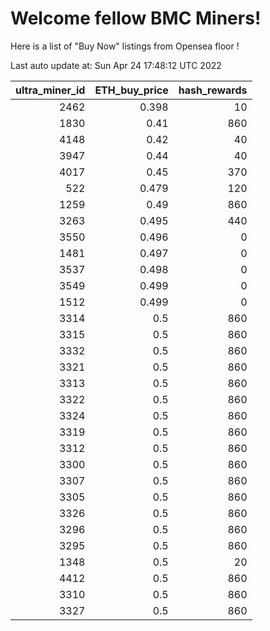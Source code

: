 # Welcome fellow BMC Miners!
Here is a list of "Buy Now" listings from Opensea floor !


Last auto update at: Sun Apr 24 17:48:12 UTC 2022


|   ultra_miner_id |   ETH_buy_price |   hash_rewards |
|-----------------:|----------------:|---------------:|
|             2462 |           0.398 |             10 |
|             1830 |           0.41  |            860 |
|             4148 |           0.42  |             40 |
|             3947 |           0.44  |             40 |
|             4017 |           0.45  |            370 |
|              522 |           0.479 |            120 |
|             1259 |           0.49  |            860 |
|             3263 |           0.495 |            440 |
|             3550 |           0.496 |              0 |
|             1481 |           0.497 |              0 |
|             3537 |           0.498 |              0 |
|             3549 |           0.499 |              0 |
|             1512 |           0.499 |              0 |
|             3314 |           0.5   |            860 |
|             3315 |           0.5   |            860 |
|             3332 |           0.5   |            860 |
|             3321 |           0.5   |            860 |
|             3313 |           0.5   |            860 |
|             3322 |           0.5   |            860 |
|             3324 |           0.5   |            860 |
|             3319 |           0.5   |            860 |
|             3312 |           0.5   |            860 |
|             3300 |           0.5   |            860 |
|             3307 |           0.5   |            860 |
|             3305 |           0.5   |            860 |
|             3326 |           0.5   |            860 |
|             3296 |           0.5   |            860 |
|             3295 |           0.5   |            860 |
|             1348 |           0.5   |             20 |
|             4412 |           0.5   |            860 |
|             3310 |           0.5   |            860 |
|             3327 |           0.5   |            860 |